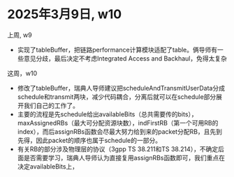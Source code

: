 # 2025年3月9日, w10
上周, w9
- 实现了tableBuffer，把链路performance计算模块适配了table。俩导师有一些意见分歧，最后决定不考虑Integrated Access and Backhaul，免得太复杂

这周，w10
- 修改了tableBuffer，瑞典人导师建议把scheduleAndTransmitUserData分成schedule和transmit两块，减少代码耦合，分离后就可以在schedule部分展开我们自己的工作了。
- 主要的流程是先schedule给出availableBits（总共需要传的bits），maxAssignedRBs（最大可分配资源块数），indFirstRB（第一个可用RB的index），而后assignRBs函数会尽最大努力给到来的packet分配RB，且先到先得，因此packet的顺序也属于schedule的一部分。
- 有关RB的部分涉及物理层的协议（3gpp TS 38.211和TS 38.214），不确定后面是否需要学习，瑞典人导师认为直接复用assignRBs函数即可，我们重点在决定availableBits上，